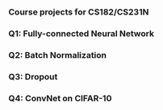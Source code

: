 ### Course projects for CS182/CS231N 

### Q1: Fully-connected Neural Network
### Q2: Batch Normalization 
### Q3: Dropout 
### Q4: ConvNet on CIFAR-10 




